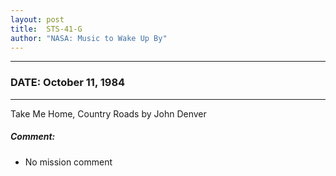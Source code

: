 ```yaml
---
layout: post
title:  STS-41-G
author: "NASA: Music to Wake Up By"
---
```


----
### DATE: October 11, 1984
----
Take Me Home, Country Roads by John Denver

##### Comment:
* No mission comment
